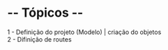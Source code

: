 <h1>-- Tópicos --</h1>
1 - Definição do projeto (Modelo) | criação do objetos<br>
2 - Difinição de routes
